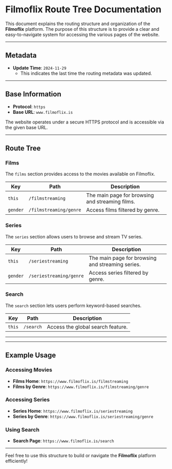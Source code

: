 # Filmoflix Route Tree Documentation

This document explains the routing structure and organization of the **Filmoflix** platform. The purpose of this structure is to provide a clear and easy-to-navigate system for accessing the various pages of the website.

---

## Metadata

- **Update Time**: `2024-11-29`
  - This indicates the last time the routing metadata was updated.

---

## Base Information

- **Protocol**: `https`
- **Base URL**: `www.filmoflix.is`

The website operates under a secure HTTPS protocol and is accessible via the given base URL.

---

## Route Tree

### Films

The `films` section provides access to the movies available on Filmoflix. 

| **Key**      | **Path**            | **Description**                                     |
|--------------|---------------------|-----------------------------------------------------|
| `this`       | `/filmstreaming`    | The main page for browsing and streaming films.    |
| `gender`     | `/filmstreaming/genre` | Access films filtered by genre.                   |

### Series

The `series` section allows users to browse and stream TV series.

| **Key**      | **Path**              | **Description**                                     |
|--------------|-----------------------|-----------------------------------------------------|
| `this`       | `/seriestreaming`     | The main page for browsing and streaming series.    |
| `gender`     | `/seriestreaming/genre` | Access series filtered by genre.                   |

### Search

The `search` section lets users perform keyword-based searches.

| **Key**      | **Path**        | **Description**                  |
|--------------|-----------------|----------------------------------|
| `this`       | `/search`       | Access the global search feature.|

---

---

## Example Usage

### Accessing Movies
- **Films Home**: `https://www.filmoflix.is/filmstreaming`
- **Films by Genre**: `https://www.filmoflix.is/filmstreaming/genre`

### Accessing Series
- **Series Home**: `https://www.filmoflix.is/seriestreaming`
- **Series by Genre**: `https://www.filmoflix.is/seriestreaming/genre`

### Using Search
- **Search Page**: `https://www.filmoflix.is/search`

---

Feel free to use this structure to build or navigate the **Filmoflix** platform efficiently!
